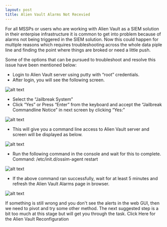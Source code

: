 ```yaml
---
layout: post
title: Alien Vault Alarms Not Recevied
---
```




For all MSSPs or users who are working with Alien Vault as a SIEM solution in their enterpise infrastructure it is common to get into problem because of alarms not being triggered in the SIEM solution. Now this could happen for multiple reasons which requires troubleshooting across the whole data piple line and finding the point where things are broked or need a little push.

Some of the options that can be pursued to troubleshoot and resolve this issue have been mentioned below:


* Login to Alien Vault server using putty with “root” credentials.
* After login, you will see the following screen.

![alt text](https://mysticwayfarer7.github.io/mssp-soc/images/4.png "Alien Vault Console Login Page")

* Select the “Jailbreak System”
* Click “Yes” or Press “Enter” from the keyboard and accept the “Jailbreak Commandline Notice” in next screen by clicking “Yes:”

![alt text](https://mysticwayfarer7.github.io/mssp-soc/images/5.png "Alien Vault Confirmation")

* This will give you a command line access to Alien Vault server and screen will be displayed as below.

![alt text](https://mysticwayfarer7.github.io/mssp-soc/images/6.png "Alien Vault Confirmation")

* Run the following command in the console and wait for this to complete. Command: /etc/init.d/ossim-agent restart

![alt text](https://mysticwayfarer7.github.io/mssp-soc/images/7.png "OSSIM Agent Restart")

* If the above command ran successfully, wait for at least 5 minutes and refresh the Alien Vault Alarms page in browser.

![alt text](https://mysticwayfarer7.github.io/mssp-soc/images/8.png "Alien Vault Browser GUI")

If something is still wrong and you don't see the alerts in the web GUI, then we need to pivot and try some other method. The next suggested step is a bit too much at this stage but will get you through the task. Click Here for the Alien Vault Reconfiguration

